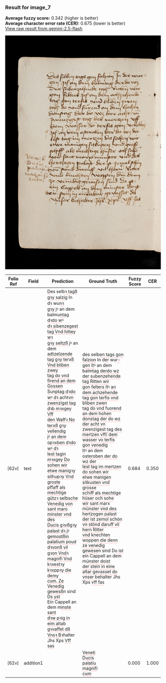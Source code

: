 ### Result for image_7
**Average fuzzy score:** 0.342 (higher is better)<br>**Average character error rate (CER):** 0.675 (lower is better)<br>[View raw result from gemini-2.5-flash](https://github.com/RISE-UNIBAS/humanities_data_benchmark/blob/main/results/2025-10-28/T0271/request_T0271_image_7.json)

<img src="https://github.com/RISE-UNIBAS/humanities_data_benchmark/blob/main/benchmarks/medieval_manuscripts/images/image_7.jpg?raw=true" alt="image_7" width="800px">

<style>
.diff { text-decoration: underline; text-decoration-color: #ffcccc; text-decoration-style: wavy; }
</style>

| Folio Ref | Field | Prediction | Ground Truth | Fuzzy Score | CER |
|-----------|-------|------------|--------------|-------------|-----|
| [62v] | text | <span class="diff">D</span>es selb<span class="diff">ꝛ tagß gꝛy salzig</span> In d<span class="diff">ꝛ</span> wu<span class="diff">nꝛ<br>gꝛy j</span>ꝰ an dem balmu<span class="diff">ntag dꝛdo w</span>ꝰ<span class="diff"><br>dꝛ si</span>b<span class="diff">enzegest tag Vnd hittey wꝛ<br>gꝛy seltzß j</span>ꝰ an dem <span class="diff">adtzelzende<br>tag gꝛy te</span>rx<span class="diff">ß Vnd bliben zwey<br>tag do vnd firend an dem Gossen<br>S</span>u<span class="diff">nptag dꝛdo wꝰ dꝛ a</span>cht<span class="diff">vn<br>zwenzigst tag dꝛb mꝛxgey Vff<br>den Waffꝛ No terxß gꝛy vellendig<br>jꝰ an dem opꝛxben dꝛdo wꝰ dꝛ<br>lest tagin mꝛxgey Do sohen wir<br>etwe manigꝛy sithupꝛy Vnd groste<br>pffaff als mechtige gützꝛ selbsche<br>Venedig von sant maro minster vnd des<br>Ducis gꝛvßgꝛy palast dꝛ jꝰ gemostßin<br>palatium poud dꝛvonß vil gꝛon Vndꝛ<br>magnifi Vnd kꝛxestꝛy kꝛx</span>pp<span class="diff">ꝛy die demy<br>cum. Ze Venedig gewesß</span>n sind D<span class="diff">s yst<br>E</span>in Cappell an dem m<span class="diff">inste sant<br>dꝛw pꝛig in eim alta</span>b<span class="diff"> gꝛvaffet dß<br>Vnsꝛ Bꝛ</span>halter Jhs Xps <span class="diff">Vff sas</span> | <span class="diff">d</span>es selb<span class="diff">en tags gon falzion</span> In d<span class="diff">er</span> wu<span class="diff">r-<br> gen It</span>ꝰ an dem balm<span class="diff">tag derdo wz<br> der s</span>u<span class="diff">benzehende tag Ritten wir<br> gon felters It</span>ꝰ<span class="diff"> an dem achzehende<br> tag gon terfis vnd </span>b<span class="diff">liben zwen<br> tag do vnd fuorend an dem hohen<br> donstag der do wz der acht vn<br> zwenzigest tag des mertzen vff/ dem wasser vo terfis gon venedig<br> It</span>ꝰ an dem <span class="diff">osteroben der do wz der<br> lest tag im mertzen do sohen wir<br> etwe manigen sitkusten vnd grosse<br> schiff als mechtige hüser och sohe<br> wir sant ma</span>rx<span class="diff"> münster vnd des<br> hertzogen palast der ist zemol schön<br> vn stönd dar</span>u<span class="diff">ff vil hern Ritter<br> vnd kne</span>cht<span class="diff">en wo</span>pp<span class="diff">en die denn<br> ze venedig gewese</span>n sind D<span class="diff">o ist<br> e</span>in Cappell an dem m<span class="diff">ünster doist<br> der stein in eine altar gevasset do<br> vnser </span>b<span class="diff">e</span>halter Jhs Xps <span class="diff">vff fas</span> | 0.684 | 0.350 |
| [62v] | addition1 |  | <span class="diff">Veneti<br> Ducis<br> palatiu<br> magnifi<br> cum</span> | 0.000 | 1.000 |
